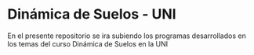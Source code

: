 # Dinámica de Suelos - UNI
En el presente repositorio se ira subiendo los programas desarrollados en los temas del curso Dinámica de Suelos en la UNI
